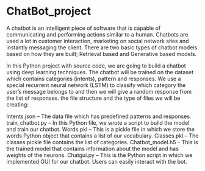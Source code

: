 # ChatBot_project

A chatbot is an intelligent piece of software that is capable of communicating and performing actions similar to a human.
Chatbots are used a lot in customer interaction, marketing on social network sites and instantly messaging the client. 
There are two basic types of chatbot models based on how they are built; Retrieval based and Generative based models.

In this Python project with source code, we are going to build a chatbot using deep learning techniques. 
The chatbot will be trained on the dataset which contains categories (intents), pattern and responses. 
We use a special recurrent neural network (LSTM) to classify which category the user’s message belongs to and then we will give a random response from the list of responses.
the file structure and the type of files we will be creating:

Intents.json – The data file which has predefined patterns and responses.
train_chatbot.py – In this Python file, we wrote a script to build the model and train our chatbot.
Words.pkl – This is a pickle file in which we store the words Python object that contains a list of our vocabulary.
Classes.pkl – The classes pickle file contains the list of categories.
Chatbot_model.h5 – This is the trained model that contains information about the model and has weights of the neurons.
Chatgui.py – This is the Python script in which we implemented GUI for our chatbot. Users can easily interact with the bot.




